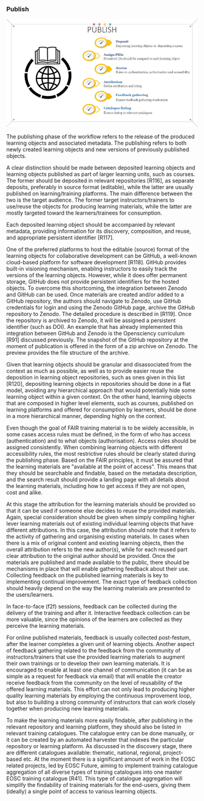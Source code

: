 ### Publish

![Fig. 13 - Main goals of the publish stage](./attachments/publish.png)

The publishing phase of the workflow refers to the release of the produced learning objects and associated metadata. The publishing refers to both newly created learning objects and new versions of previously published objects. 

A clear distinction should be made between deposited learning objects and learning objects published as part of larger learning units, such as courses. The former should be deposited in relevant repositories [R116], as separate deposits, preferably in source format (editable), while the latter are usually published on learning/training platforms. The main difference between the two is the target audience. The former target instructors/trainers to use/reuse the objects for producing learning materials, while the latter are mostly targeted toward the learners/trainees for consumption. 

Each deposited learning object should be accompanied by relevant metadata, providing information for its discovery, composition, and reuse, and appropriate persistent identifier [R117]. 

One of the preferred platforms to host the editable (source) format of the learning objects for collaborative development can be GitHub, a well-known cloud-based platform for software development [R118]. GitHub provides built-in visioning mechanism, enabling instructors to easily track the versions of the learning objects. However, while it does offer permanent storage, GitHub does not provide persistent identifiers for the hosted objects. To overcome this shortcoming, the integration between Zenodo and GitHub can be used. Once materials are created and/or added to a GitHub repository, the authors should navigate to Zenodo, use GitHub credentials for login and using the Zenodo GitHub page, archive the GitHub repository to Zenodo. The detailed procedure is described in [R119]. Once the repository is archived to Zenodo, it will be assigned a persistent identifier (such as DOI). An example that has already implemented this integration between GitHub and Zenodo is the Opensciency curriculum [R91] discussed previously. The snapshot of the GitHub repository at the moment of publication is offered in the form of a zip archive on Zenodo. The preview provides the file structure of the archive.

Given that learning objects should be granular and disassociated from the context as much as possible, as well as to provide easier reuse the deposition in learning object repositories, such as ones given in this list [R120], depositing learning objects in repositories should be done in a flat model, avoiding any hierarchical approach that would potentially hide some learning object within a given context. On the other hand, learning objects that are composed in higher level elements, such as courses, published on learning platforms and offered for consumption by learners, should be done in a more hierarchical manner, depending highly on the context. 

Even though the goal of FAIR training material is to be widely accessible, in some cases access rules must be defined, in the form of who has access (authentication) and to what objects (authorisation). Access rules should be assigned consistently. When combining learning objects with different accessibility rules, the most restrictive rules should be clearly stated during the publishing phase. Based on the FAIR principles, it must be assured that the learning materials are "available at the point of access". This means that they should be searchable and findable, based on the metadata description, and the search result should provide a landing page with all details about the learning materials, including how to get access if they are not open, cost and alike.

At this stage the attribution for the learning materials should be provided so that it can be used if someone else decides to reuse the provided materials. Again, special consideration should be given when simply compiling higher lever learning materials out of existing individual learning objects that have different attributions. In this case, the attribution should note that it refers to the activity of gathering and organising existing materials. In cases when there is a mix of original content and existing learning objects, then the overall attribution refers to the new author(s), while for each reused part clear attribution to the original author should be provided. 
Once the materials are published and made available to the public, there should be mechanisms in place that will enable gathering feedback about their use. Collecting feedback on the published learning materials is key to implementing continual improvement. The exact type of feedback collection should heavily depend on the way the learning materials are presented to the users/learners. 

In face-to-face (f2f) sessions, feedback can be collected during the delivery of the training and after it. Interactive feedback collection can be more valuable, since the opinions of the learners are collected as they perceive the learning materials. 

For online published materials, feedback is usually collected post-festum, after the learner completes a given unit of learning objects. 
Another aspect of feedback gathering related to the feedback from the community of instructors/trainers that use the provided learning materials to augment their own trainings or to develop their own learning materials. It is encouraged to enable at least one channel of communication (it can be as simple as a request for feedback via email) that will enable the creator receive feedback from the community on the level of reusability of the offered learning materials. This effort can not only lead to producing higher quality learning materials by employing the continuous improvement loop, but also to building a strong community of instructors that can work closely together when producing new learning materials.

To make the learning materials more easily findable, after publishing in the relevant repository and learning platform, they should also be listed in relevant training catalogues. The catalogue entry can be done manually, or it can be created by an automated harvester that indexes the particular repository or learning platform. As discussed in the discovery stage, there are different catalogues available: thematic, national, regional, project-based etc. At the moment there is a significant amount of work in the EOSC related projects, led by EOSC Future, aiming to implement training catalogue aggregation of all diverse types of training catalogues into one master EOSC training catalogue [R41]. This type of catalogue aggregation will simplify the findability of training materials for the end-users, giving them (ideally) a single point of access to various learning objects.
